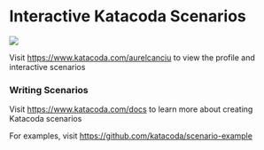 # Interactive Katacoda Scenarios

[![](http://shields.katacoda.com/katacoda/aurelcanciu/count.svg)](https://www.katacoda.com/aurelcanciu "Get your profile on Katacoda.com")

Visit https://www.katacoda.com/aurelcanciu to view the profile and interactive scenarios

### Writing Scenarios
Visit https://www.katacoda.com/docs to learn more about creating Katacoda scenarios

For examples, visit https://github.com/katacoda/scenario-example

